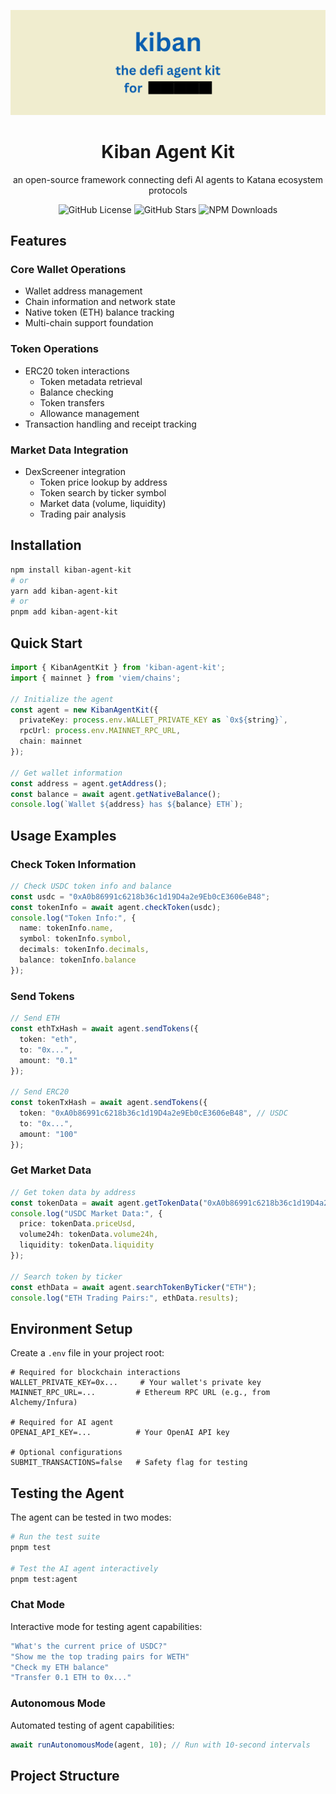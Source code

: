 <div align="center">

![Kiban Agent Kit Banner](assets/banner.png)

# Kiban Agent Kit

an open-source framework connecting defi AI agents to Katana ecosystem protocols

![GitHub License](https://img.shields.io/github/license/kibankit/kiban-agent-kit?style=for-the-badge)
![GitHub Stars](https://img.shields.io/github/stars/kibankit/kiban-agent-kit?style=for-the-badge)
![NPM Downloads](https://img.shields.io/npm/dm/kiban-agent-kit?style=for-the-badge)

</div>

## Features

### Core Wallet Operations
- Wallet address management
- Chain information and network state
- Native token (ETH) balance tracking
- Multi-chain support foundation

### Token Operations
- ERC20 token interactions
  - Token metadata retrieval
  - Balance checking
  - Token transfers
  - Allowance management
- Transaction handling and receipt tracking

### Market Data Integration
- DexScreener integration
  - Token price lookup by address
  - Token search by ticker symbol
  - Market data (volume, liquidity)
  - Trading pair analysis

## Installation

```bash
npm install kiban-agent-kit
# or
yarn add kiban-agent-kit
# or
pnpm add kiban-agent-kit
```

## Quick Start

```typescript
import { KibanAgentKit } from 'kiban-agent-kit';
import { mainnet } from 'viem/chains';

// Initialize the agent
const agent = new KibanAgentKit({
  privateKey: process.env.WALLET_PRIVATE_KEY as `0x${string}`,
  rpcUrl: process.env.MAINNET_RPC_URL,
  chain: mainnet
});

// Get wallet information
const address = agent.getAddress();
const balance = await agent.getNativeBalance();
console.log(`Wallet ${address} has ${balance} ETH`);
```

## Usage Examples

### Check Token Information

```typescript
// Check USDC token info and balance
const usdc = "0xA0b86991c6218b36c1d19D4a2e9Eb0cE3606eB48";
const tokenInfo = await agent.checkToken(usdc);
console.log("Token Info:", {
  name: tokenInfo.name,
  symbol: tokenInfo.symbol,
  decimals: tokenInfo.decimals,
  balance: tokenInfo.balance
});
```

### Send Tokens

```typescript
// Send ETH
const ethTxHash = await agent.sendTokens({
  token: "eth",
  to: "0x...",
  amount: "0.1"
});

// Send ERC20
const tokenTxHash = await agent.sendTokens({
  token: "0xA0b86991c6218b36c1d19D4a2e9Eb0cE3606eB48", // USDC
  to: "0x...",
  amount: "100"
});
```

### Get Market Data

```typescript
// Get token data by address
const tokenData = await agent.getTokenData("0xA0b86991c6218b36c1d19D4a2e9Eb0cE3606eB48");
console.log("USDC Market Data:", {
  price: tokenData.priceUsd,
  volume24h: tokenData.volume24h,
  liquidity: tokenData.liquidity
});

// Search token by ticker
const ethData = await agent.searchTokenByTicker("ETH");
console.log("ETH Trading Pairs:", ethData.results);
```

## Environment Setup

Create a `.env` file in your project root:

```env
# Required for blockchain interactions
WALLET_PRIVATE_KEY=0x...     # Your wallet's private key
MAINNET_RPC_URL=...         # Ethereum RPC URL (e.g., from Alchemy/Infura)

# Required for AI agent
OPENAI_API_KEY=...          # Your OpenAI API key

# Optional configurations
SUBMIT_TRANSACTIONS=false   # Safety flag for testing
```

## Testing the Agent

The agent can be tested in two modes:

```bash
# Run the test suite
pnpm test

# Test the AI agent interactively
pnpm test:agent
```

### Chat Mode
Interactive mode for testing agent capabilities:
```typescript
"What's the current price of USDC?"
"Show me the top trading pairs for WETH"
"Check my ETH balance"
"Transfer 0.1 ETH to 0x..."
```

### Autonomous Mode
Automated testing of agent capabilities:
```typescript
await runAutonomousMode(agent, 10); // Run with 10-second intervals
```

## Project Structure

```